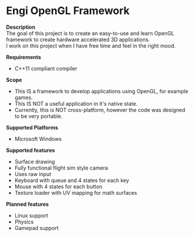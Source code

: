 Engi OpenGL Framework
=====================

<b>Description</b><br/>
  The goal of this project is to create an easy-to-use and learn OpenGL framework to create hardware accelerated 3D applications.<br/>
  I work on this project when I have free time and feel in the right mood.<br/>

<b>Requirements</b><br/>
- C++11 compliant compiler

<b>Scope</b><br/>
  - This IS a framework to develop applications using OpenGL, for example games.<br/>
  - This IS NOT a useful application in it's native state.<br/>
  - Currently, this is NOT cross-platform, however the code was designed to be very portable.<br/>

<b>Supported Platforms</b><br/>
- Microsoft Windows

<b>Supported features</b><br/>
  - Surface drawing
  - Fully functional flight sim style camera
  - Uses raw input
  - Keyboard with queue and 4 states for each key
  - Mouse with 4 states for each button
  - Texture loader with UV mapping for math surfaces

<b>Planned features</b><br/>
- Linux support
- Physics
- Gamepad support
